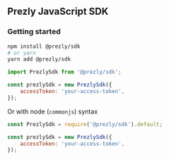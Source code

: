 ## Prezly JavaScript SDK

### Getting started

```sh
npm install @prezly/sdk
# or yarn
yarn add @prezly/sdk
```

```js
import PrezlySdk from '@prezly/sdk';

const prezlySdk = new PrezlySdk({
    accessToken: 'your-access-token',
});
```

Or with node (`commonjs`) syntax

```js
const PrezlySdk = require('@prezly/sdk').default;

const prezlySdk = new PrezlySdk({
    accessToken: 'your-access-token',
});
```
